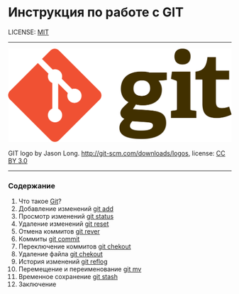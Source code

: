 # Инструкция по работе с GIT

LICENSE: [MIT](./license.md)

---

![git-logo](./assets/1920px-Git-logo.svg.png)

GIT logo by Jason Long. http://git-scm.com/downloads/logos, license: [CC BY 3.0](https://creativecommons.org/licenses/by/3.0/deed.ru)

---

### Содержание
1. Что такое [Git](./git.md)? 
2. Добавление изменений [git add](./add.md)
3. Просмотр изменений [git status](./status.md)
4. Удаление изменений [git reset](./reset.md)
5. Отмена коммитов [git rever](./revert.md)
6. Коммиты [git commit](./commit.md)
7. Переключение коммитов [git chekout](./chekout.md)
8. Удаление файла [git chekout](./chekout.md)
9. История изменений [git reflog](./reflog.md)
10. Перемещение и переименование [git mv](./mv.md)
11. Временное сохранение [git stash](./stash.md)
12. Заключение